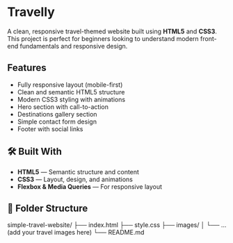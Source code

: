 # Travelly

A clean, responsive travel-themed website built using **HTML5** and **CSS3**. This project is perfect for beginners looking to understand modern front-end fundamentals and responsive design.


## Features

- Fully responsive layout (mobile-first)
- Clean and semantic HTML5 structure
- Modern CSS3 styling with animations
- Hero section with call-to-action
- Destinations gallery section
- Simple contact form design
- Footer with social links

## 🛠️ Built With

- **HTML5** — Semantic structure and content
- **CSS3** — Layout, design, and animations
- **Flexbox & Media Queries** — For responsive layout

## 📁 Folder Structure
simple-travel-website/ ├── index.html ├── style.css ├── images/ │ └── ... (add your travel images here) └── README.md
